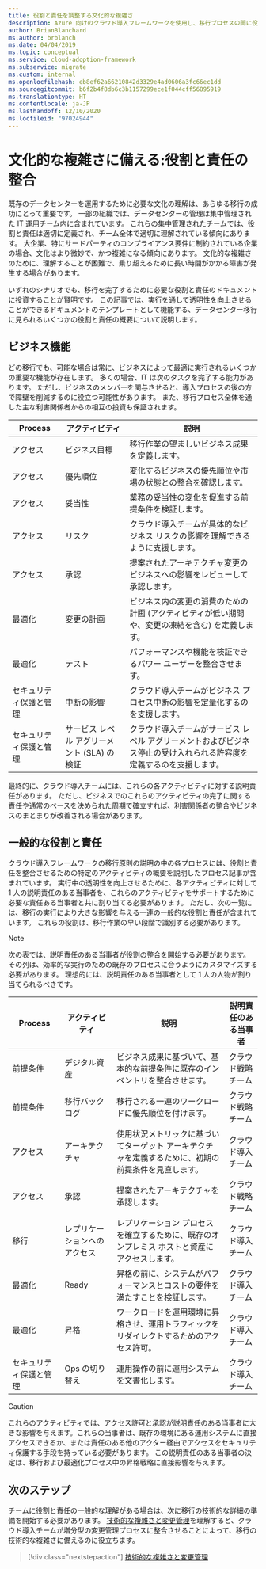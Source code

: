 ```yaml
---
title: 役割と責任を調整する文化的な複雑さ
description: Azure 向けのクラウド導入フレームワークを使用し、移行プロセスの間に役割と責任を調整して明確にすることで、文化的な複雑さに備えます。
author: BrianBlanchard
ms.author: brblanch
ms.date: 04/04/2019
ms.topic: conceptual
ms.service: cloud-adoption-framework
ms.subservice: migrate
ms.custom: internal
ms.openlocfilehash: eb8ef62a66210842d3329e4ad0606a3fc66ec1dd
ms.sourcegitcommit: b6f2b4f8db6c3b1157299ece1f044cff56895919
ms.translationtype: HT
ms.contentlocale: ja-JP
ms.lasthandoff: 12/10/2020
ms.locfileid: "97024944"
---
```

# <a name="prepare-for-cultural-complexity-aligning-roles-and-responsibilities"></a>文化的な複雑さに備える:役割と責任の整合

既存のデータセンターを運用するために必要な文化の理解は、あらゆる移行の成功にとって重要です。 一部の組織では、データセンターの管理は集中管理された IT 運用チーム内に含まれています。 これらの集中管理されたチームでは、役割と責任は適切に定義され、チーム全体で適切に理解されている傾向にあります。 大企業、特にサードパーティのコンプライアンス要件に制約されている企業の場合、文化はより微妙で、かつ複雑になる傾向にあります。 文化的な複雑さのために、理解することが困難で、乗り超えるために長い時間がかかる障害が発生する場合があります。

いずれのシナリオでも、移行を完了するために必要な役割と責任のドキュメントに投資することが賢明です。 この記事では、実行を通して透明性を向上させることができるドキュメントのテンプレートとして機能する、データセンター移行に見られるいくつかの役割と責任の概要について説明します。

## <a name="business-functions"></a>ビジネス機能

どの移行でも、可能な場合は常に、ビジネスによって最適に実行されるいくつかの重要な機能が存在します。 多くの場合、IT は次のタスクを完了する能力があります。 ただし、ビジネスのメンバーを関与させると、導入プロセスの後の方で障壁を削減するのに役立つ可能性があります。 また、移行プロセス全体を通した主な利害関係者からの相互の投資も保証されます。

| Process | アクティビティ | 説明 |
|---------|---------|---------|
| アクセス | ビジネス目標 | 移行作業の望ましいビジネス成果を定義します。 |
| アクセス | 優先順位 | 変化するビジネスの優先順位や市場の状態との整合を確認します。 |
| アクセス | 妥当性 | 業務の妥当性の変化を促進する前提条件を検証します。 |
| アクセス | リスク | クラウド導入チームが具体的なビジネス リスクの影響を理解できるように支援します。 |
| アクセス | 承認 | 提案されたアーキテクチャ変更のビジネスへの影響をレビューして承認します。 |
| 最適化 | 変更の計画 | ビジネス内の変更の消費のための計画 (アクティビティが低い期間や、変更の凍結を含む) を定義します。 |
| 最適化 | テスト | パフォーマンスや機能を検証できるパワー ユーザーを整合させます。 |
| セキュリティ保護と管理 | 中断の影響 | クラウド導入チームがビジネス プロセス中断の影響を定量化するのを支援します。 |
| セキュリティ保護と管理 | サービス レベル アグリーメント (SLA) の検証 | クラウド導入チームがサービス レベル アグリーメントおよびビジネス停止の受け入れられる許容度を定義するのを支援します。 |

最終的に、クラウド導入チームには、これらの各アクティビティに対する説明責任があります。 ただし、ビジネスでのこれらのアクティビティの完了に関する責任や通常のペースを決められた周期で確立すれば、利害関係者の整合やビジネスのまとまりが改善される場合があります。

## <a name="common-roles-and-responsibilities"></a>一般的な役割と責任

クラウド導入フレームワークの移行原則の説明の中の各プロセスには、役割と責任を整合させるための特定のアクティビティの概要を説明したプロセス記事が含まれています。 実行中の透明性を向上させるために、各アクティビティに対して 1 人の説明責任のある当事者を、これらのアクティビティをサポートするために必要な責任ある当事者と共に割り当てる必要があります。 ただし、次の一覧には、移行の実行により大きな影響を与える一連の一般的な役割と責任が含まれています。 これらの役割は、移行作業の早い段階で識別する必要があります。

> [!NOTE]
> 次の表では、説明責任のある当事者が役割の整合を開始する必要があります。 その列は、効率的な実行のための既存のプロセスに合うようにカスタマイズする必要があります。 理想的には、説明責任のある当事者として 1 人の人物が割り当てられるべきです。

| Process | アクティビティ | 説明 | 説明責任のある当事者 |
|---------|---------|---------|---------|
| 前提条件 | デジタル資産 | ビジネス成果に基づいて、基本的な前提条件に既存のインベントリを整合させます。 | クラウド戦略チーム |
| 前提条件 | 移行バックログ | 移行される一連のワークロードに優先順位を付けます。 | クラウド戦略チーム |
| アクセス | アーキテクチャ | 使用状況メトリックに基づいてターゲット アーキテクチャを定義するために、初期の前提条件を見直します。 | クラウド導入チーム |
| アクセス | 承認 | 提案されたアーキテクチャを承認します。 | クラウド戦略チーム |
| 移行 | レプリケーションへのアクセス | レプリケーション プロセスを確立するために、既存のオンプレミス ホストと資産にアクセスします。 | クラウド導入チーム |
| 最適化 | Ready | 昇格の前に、システムがパフォーマンスとコストの要件を満たすことを検証します。 | クラウド導入チーム |
| 最適化 | 昇格 | ワークロードを運用環境に昇格させ、運用トラフィックをリダイレクトするためのアクセス許可。 | クラウド導入チーム |
| セキュリティ保護と管理 | Ops の切り替え | 運用操作の前に運用システムを文書化します。 | クラウド導入チーム |

> [!CAUTION]
> これらのアクティビティでは、アクセス許可と承認が説明責任のある当事者に大きな影響を与えます。これらの当事者は、既存の環境にある運用システムに直接アクセスできるか、または責任のある他のアクター経由でアクセスをセキュリティ保護する手段を持っている必要があります。 この説明責任のある当事者の決定は、移行および最適化プロセス中の昇格戦略に直接影響を与えます。

## <a name="next-steps"></a>次のステップ

チームに役割と責任の一般的な理解がある場合は、次に移行の技術的な詳細の準備を開始する必要があります。 [技術的な複雑さと変更管理](./technical-complexity.md)を理解すると、クラウド導入チームが増分型の変更管理プロセスに整合させることによって、移行の技術的な複雑さに備えるのに役立ちます。

> [!div class="nextstepaction"]
> [技術的な複雑さと変更管理](./technical-complexity.md)
